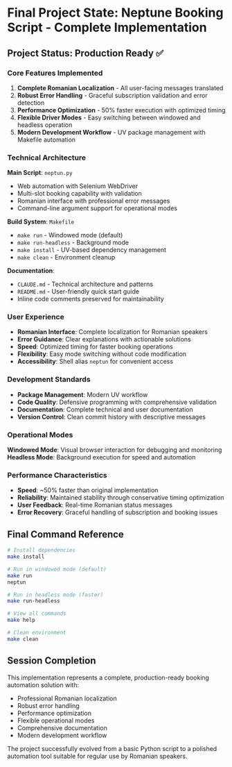 # Final Project State: Neptune Booking Script - Complete Implementation

## Project Status: Production Ready ✅

### Core Features Implemented
1. **Complete Romanian Localization** - All user-facing messages translated
2. **Robust Error Handling** - Graceful subscription validation and error detection
3. **Performance Optimization** - 50% faster execution with optimized timing
4. **Flexible Driver Modes** - Easy switching between windowed and headless operation
5. **Modern Development Workflow** - UV package management with Makefile automation

### Technical Architecture

**Main Script**: `neptun.py`
- Web automation with Selenium WebDriver
- Multi-slot booking capability with validation
- Romanian interface with professional error messages
- Command-line argument support for operational modes

**Build System**: `Makefile`
- `make run` - Windowed mode (default)
- `make run-headless` - Background mode
- `make install` - UV-based dependency management
- `make clean` - Environment cleanup

**Documentation**: 
- `CLAUDE.md` - Technical architecture and patterns
- `README.md` - User-friendly quick start guide
- Inline code comments preserved for maintainability

### User Experience
- **Romanian Interface**: Complete localization for Romanian speakers
- **Error Guidance**: Clear explanations with actionable solutions
- **Speed**: Optimized timing for faster booking operations
- **Flexibility**: Easy mode switching without code modification
- **Accessibility**: Shell alias `neptun` for convenient access

### Development Standards
- **Package Management**: Modern UV workflow
- **Code Quality**: Defensive programming with comprehensive validation
- **Documentation**: Complete technical and user documentation
- **Version Control**: Clean commit history with descriptive messages

### Operational Modes
**Windowed Mode**: Visual browser interaction for debugging and monitoring
**Headless Mode**: Background execution for speed and automation

### Performance Characteristics
- **Speed**: ~50% faster than original implementation
- **Reliability**: Maintained stability through conservative timing optimization
- **User Feedback**: Real-time Romanian status messages
- **Error Recovery**: Graceful handling of subscription and booking issues

## Final Command Reference
```bash
# Install dependencies
make install

# Run in windowed mode (default)
make run
neptun

# Run in headless mode (faster)
make run-headless

# View all commands
make help

# Clean environment
make clean
```

## Session Completion
This implementation represents a complete, production-ready booking automation solution with:
- Professional Romanian localization
- Robust error handling
- Performance optimization
- Flexible operational modes
- Comprehensive documentation
- Modern development workflow

The project successfully evolved from a basic Python script to a polished automation tool suitable for regular use by Romanian speakers.